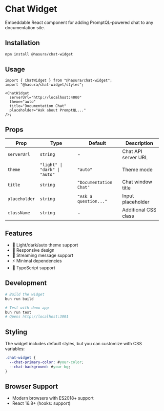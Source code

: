 # Chat Widget

Embeddable React component for adding PromptQL-powered chat to any documentation site.

## Installation

```sh
npm install @hasura/chat-widget
```

## Usage

```tsx
import { ChatWidget } from "@hasura/chat-widget";
import "@hasura/chat-widget/styles";

<ChatWidget
  serverUrl="http://localhost:4000"
  theme="auto"
  title="Documentation Chat"
  placeholder="Ask about PromptQL..."
/>;
```

## Props

| Prop          | Type                          | Default                | Description          |
| ------------- | ----------------------------- | ---------------------- | -------------------- |
| `serverUrl`   | `string`                      | -                      | Chat API server URL  |
| `theme`       | `"light" \| "dark" \| "auto"` | `"auto"`               | Theme mode           |
| `title`       | `string`                      | `"Documentation Chat"` | Chat window title    |
| `placeholder` | `string`                      | `"Ask a question..."`  | Input placeholder    |
| `className`   | `string`                      | -                      | Additional CSS class |

## Features

- 🎨 Light/dark/auto theme support
- 📱 Responsive design
- 💬 Streaming message support
- ⚡ Minimal dependencies
- 🔧 TypeScript support

## Development

```sh
# Build the widget
bun run build

# Test with demo app
bun run test
# Opens http://localhost:3001
```

## Styling

The widget includes default styles, but you can customize with CSS variables:

```css
.chat-widget {
  --chat-primary-color: #your-color;
  --chat-background: #your-bg;
}
```

## Browser Support

- Modern browsers with ES2018+ support
- React 16.8+ (hooks: support)
